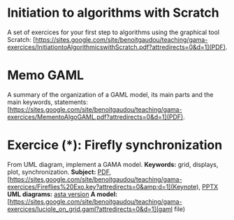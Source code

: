 # Initiation to algorithms with Scratch
A set of exercices for your first step to algorithms using the graphical tool Scratch: [https://sites.google.com/site/benoitgaudou/teaching/gama-exercices/InitiationtoAlgorithmicswithScratch.pdf?attredirects=0&d=1](PDF).

# Memo GAML
A summary of the organization of a GAML model, its main parts and the main keywords, statements: [https://sites.google.com/site/benoitgaudou/teaching/gama-exercices/MementoAlgoGAML.pdf?attredirects=0&d=1](PDF).

# Exercice (*): Firefly synchronization
From UML diagram, implement a GAMA model.
**Keywords:** grid, displays, plot, synchronization.
**Subject:** [PDF](https://sites.google.com/site/benoitgaudou/teaching/gama-exercices/Fireflies%20Exo.pdf?attredirects=0&amp;d=1), [https://sites.google.com/site/benoitgaudou/teaching/gama-exercices/Fireflies%20Exo.key?attredirects=0&amp;d=1](Keynote), [PPTX](https://sites.google.com/site/benoitgaudou/teaching/gama-exercices/Fireflies%20Exo.pptx?attredirects=0&d=1)
**UML diagrams:** [asta version](https://sites.google.com/site/benoitgaudou/teaching/gama-exercices/UML_Firefly_sync.asta?attredirects=0&d=1)
**A model:** [https://sites.google.com/site/benoitgaudou/teaching/gama-exercices/luciole_on_grid.gaml?attredirects=0&d=1](gaml file)